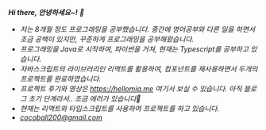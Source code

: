 <p>
 <em> <b>Hi there, 안녕하세요~!</b> 👋

  
  
  </br>
  
  
  - 저는 8개월 정도 프로그래밍을 공부했습니다. 중간에 영어공부와 다른 일을 하면서 조금 공백이 있지만, 꾸준하게 프로그래밍을 공부해왔습니다. </br>
 - 프로그래밍을 Java로 시작하여, 파이썬을 거쳐, 현재는 Typescript를 공부하고 있습니다.</br>
- 자바스크립트의 라이브러리인 리액트를 활용하여, 컴포넌트를 재사용하면서 두개의 프로젝트를 완료하였습니다.</br>
- 프로젝트 후기와 영상은 https://hellomia.me 여기서 보실 수 있습니다. 아직 블로그 초기 단계라서.. 조금 에러가 있습니다🙏</br>
- 현재는 리액트와 타입스크립트를 사용하여 프로젝트를 하고 있습니다. </br>
- cocoball200@gmail.com
 </em>
 </p>

